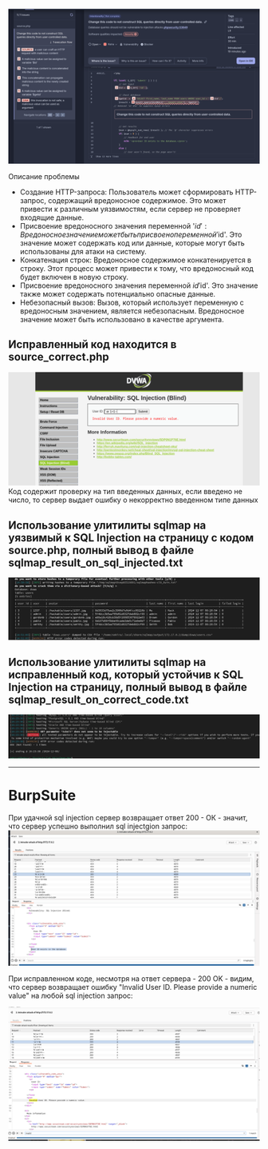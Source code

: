 ![](./Screenshot%20from%202024-12-07%2012-58-31.png)

Описание проблемы
- Создание HTTP-запроса:
Пользователь может сформировать HTTP-запрос, содержащий вредоносное содержимое. Это может привести к различным уязвимостям, если сервер не проверяет входящие данные.
- Присвоение вредоносного значения переменной '$id':
Вредоносное значение может быть присвоено переменной '$id'. Это значение может содержать код или данные, которые могут быть использованы для атаки на систему.
- Конкатенация строк:
Вредоносное содержимое конкатенируется в строку. Этот процесс может привести к тому, что вредоносный код будет включен в новую строку.
- Присвоение вредоносного значения переменной $id 
 '$id'. Это значение также может содержать потенциально опасные данные.
- Небезопасный вызов:
Вызов, который использует переменную с вредоносным значением, является небезопасным. Вредоносное значение может быть использовано в качестве аргумента.


## Исправленный код находится в source_correct.php
![](./Screenshot%20from%202024-12-08%2016-10-12.png)
Код содержит проверку на тип введенных данных, если введено не число, то сервер выдает ошибку о некорректно введенном типе данных


## Использование улитилиты sqlmap на уязвимый к SQL Injection на страницу с кодом source.php, полный вывод в файле sqlmap_result_on_sql_injected.txt

![](./Screenshot%20from%202024-12-07%2014-56-07.png)


## Использование улитилиты sqlmap на исправленный код, который устойчив к SQL Injection на страницу, полный вывод в файле sqlmap_result_on_correct_code.txt

![](./Screenshot%20from%202024-12-08%2016-27-27.png)

---------------

# BurpSuite
При удачной sql injection сервер возвращает ответ 200 - ОК - значит, что сервер успешно выполнил sql injectgion запрос:
![](./Screenshot%20from%202024-12-08%2017-33-54.png)

При исправленном коде, несмотря на ответ сервера - 200 OK - видим, что сервер возвращает ошибку "Invalid User ID. Please provide a numeric value" на любой sql injection запрос:

![](./Screenshot%20from%202024-12-08%2016-51-36.png)